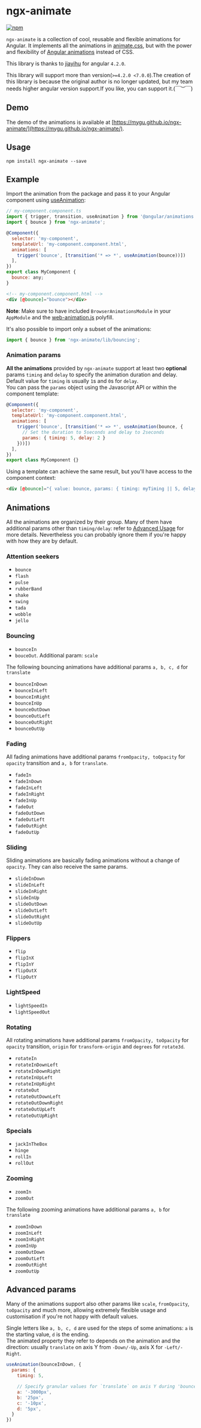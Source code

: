 # ngx-animate

[![npm](https://img.shields.io/npm/v/ngx-animate.svg)](https://www.npmjs.com/package/ngx-animate)

`ngx-animate` is a collection of cool, reusable and flexible animations for Angular. It implements all the animations in [animate.css](https://daneden.github.io/animate.css/), but with the power and flexibility of [Angular animations](https://angular.io/guide/animations) instead of CSS.

This library is thanks to [jiayihu<ng-animate>](https://github.com/jiayihu/ng-animate) for angular `4.2.0`.

This library will support more than version(`>=4.2.0 <7.0.0`).The creation of this library is because the original author is no longer updated, but my team needs higher angular version support.If you like, you can support it.(￣︶￣)

## Demo

The demo of the animations is available at [https://mygu.github.io/ngx-animate/](https://mygu.github.io/ngx-animate/).

## Usage

```
npm install ngx-animate --save
```

## Example

Import the animation from the package and pass it to your Angular component using [useAnimation](https://angular.io/api/animations/useAnimation):

```javascript
// my-component.component.ts
import { trigger, transition, useAnimation } from '@angular/animations';
import { bounce } from 'ngx-animate';

@Component({
  selector: 'my-component',
  templateUrl: 'my-component.component.html',
  animations: [
    trigger('bounce', [transition('* => *', useAnimation(bounce))])
  ],
})
export class MyComponent {
  bounce: any;
}
```

```html
<!-- my-component.component.html -->
<div [@bounce]="bounce"></div>
```

**Note**: Make sure to have included `BrowserAnimationsModule` in your `AppModule` and the [web-animation.js](https://github.com/web-animations/web-animations-js) polyfill.

It's also possible to import only a subset of the animations:

```javascript
import { bounce } from 'ngx-animate/lib/bouncing';
```

### Animation params

**All the animations** provided by `ngx-animate` support at least two **optional** params `timing` and `delay` to specify the animation duration and delay. Default value for `timing` is usually `1`s and `0`s for `delay`.  
You can pass the `params` object using the Javascript API or within the component template:

```javascript
@Component({
  selector: 'my-component',
  templateUrl: 'my-component.component.html',
  animations: [
    trigger('bounce', [transition('* => *', useAnimation(bounce, {
      // Set the duration to 5seconds and delay to 2seconds
      params: { timing: 5, delay: 2 }
    }))])
  ],
})
export class MyComponent {}
```

Using a template can achieve the same result, but you'll have access to the component context:

```html
<div [@bounce]="{ value: bounce, params: { timing: myTiming || 5, delay: myDelay || 2 } }"></div>
```

## Animations

All the animations are organized by their group. Many of them have additional params other than `timing/delay`: refer to [Advanced Usage](#advanced-params) for more details. Nevertheless you can probably ignore them if you're happy with how they are by default.

### Attention seekers

- `bounce`
- `flash`
- `pulse`
- `rubberBand`
- `shake`
- `swing`
- `tada`
- `wobble`
- `jello`

### Bouncing

- `bounceIn`
- `bouceOut`. Additional param: `scale`

The following bouncing animations have additional params `a, b, c, d` for `translate`

- `bounceInDown`
- `bounceInLeft`
- `bounceInRight`
- `bounceInUp`
- `bounceOutDown`
- `bounceOutLeft`
- `bounceOutRight`
- `bounceOutUp`

### Fading

All fading animations have additional params `fromOpacity, toOpacity` for `opacity` transition and `a, b` for `translate`.

- `fadeIn`
- `fadeInDown`
- `fadeInLeft`
- `fadeInRight`
- `fadeInUp`
- `fadeOut`
- `fadeOutDown`
- `fadeOutLeft`
- `fadeOutRight`
- `fadeOutUp`

### Sliding

Sliding animations are basically fading animations without a change of `opacity`. They can also receive the same params.

- `slideInDown`
- `slideInLeft`
- `slideInRight`
- `slideInUp`
- `slideOutDown`
- `slideOutLeft`
- `slideOutRight`
- `slideOutUp`

### Flippers

- `flip`
- `flipInX`
- `flipInY`
- `flipOutX`
- `flipOutY`

### LightSpeed

- `lightSpeedIn`
- `lightSpeedOut`

### Rotating

All rotating animations have additional params `fromOpacity, toOpacity` for `opacity` transition, `origin` for `transform-origin` and `degrees` for `rotate3d`.

- `rotateIn`
- `rotateInDownLeft`
- `rotateInDownRight`
- `rotateInUpLeft`
- `rotateInUpRight`
- `rotateOut`
- `rotateOutDownLeft`
- `rotateOutDownRight`
- `rotateOutUpLeft`
- `rotateOutUpRight`

### Specials

- `jackInTheBox`
- `hinge`
- `rollIn`
- `rollOut`

### Zooming

- `zoomIn`
- `zoomOut`

The following zooming animations have additional params `a, b` for `translate`

- `zoomInDown`
- `zoomInLeft`
- `zoomInRight`
- `zoomInUp`
- `zoomOutDown`
- `zoomOutLeft`
- `zoomOutRight`
- `zoomOutUp`

## Advanced params

Many of the animations support also other params like `scale`, `fromOpacity`, `toOpacity` and much more, allowing extremely flexible usage and customisation if you're not happy with default values. 

Single letters like `a, b, c, d` are used for the steps of some animations: `a` is the starting value, `d` is the ending.  
The animated property they refer to depends on the animation and the direction: usually `translate` on axis Y from `-Down/-Up`, axis X for `-Left/-Right`.

```javascript
useAnimation(bounceInDown, {
  params: {
    timing: 5,

    // Specify granular values for `translate` on axis Y during 'bounceInDown' 
    a: '-3000px',
    b: '25px',
    c: '-10px',
    d: '5px',
  }
})
```
